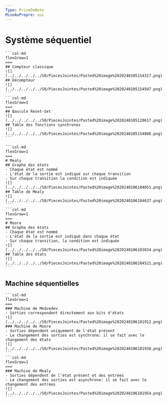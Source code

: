 ```yaml
---
Type: PriseDeNote
MiseAuPropre: oui
---
```

# Système séquentiel
````col
```col-md
flexGrow=1
===
## Compteur classique
![](../../../../../S0/PiecesJointes/Pasted%20image%2020240105154317.png)
## Décompteur
![](../../../../../S0/PiecesJointes/Pasted%20image%2020240105154507.png)
```
```col-md
flexGrow=1
===
## Bascule Reset-Set
![](../../../../../S0/PiecesJointes/Pasted%20image%2020240105120617.png)
## Table des fonctions synchrones
![](../../../../../S0/PiecesJointes/Pasted%20image%2020240105154806.png)
```
````
````col
```col-md
flexGrow=1
===
# Mealy
## Graphe des états
- Chaque état est nommé
- L'état de la sortie est indiqué sur chaque transition
- Sur chaque transition la condition est indiquée
![](../../../../../S0/PiecesJointes/Pasted%20image%2020240106104051.png)
## Table de Mealy
![](../../../../../S0/PiecesJointes/Pasted%20image%2020240106104637.png)
```
```col-md
flexGrow=1
===
# Moore
## Graphe des états
- Chaque état est nommé
- L'état de la sortie est indiqué dans chaque état
- Sur chaque transition, la condition est indiquée
![](../../../../../S0/PiecesJointes/Pasted%20image%2020240106103834.png)
## Table des états
![](../../../../../S0/PiecesJointes/Pasted%20image%2020240106104521.png)
```
````
## Machine séquentielles
````col
```col-md
flexGrow=1
===
### Machine de Medvedev
- Sorties correspondent directement aux bits d'états
![](../../../../../S0/PiecesJointes/Pasted%20image%2020240106101912.png)
### Machine de Moore
- Sorties dépendent uniquement de l'état présent
- Le changement des sorties est synchrone: il se fait avec le changement des états
![](../../../../../S0/PiecesJointes/Pasted%20image%2020240106101938.png)
```
```col-md
flexGrow=1
===
### Machine de Mealy
- Sorties dépendent de l'état présent et des entrées
- Le changement des sorties est asynchrone: il se fait avec le changement des entrées
![](../../../../../S0/PiecesJointes/Pasted%20image%2020240106101954.png)
```
````
